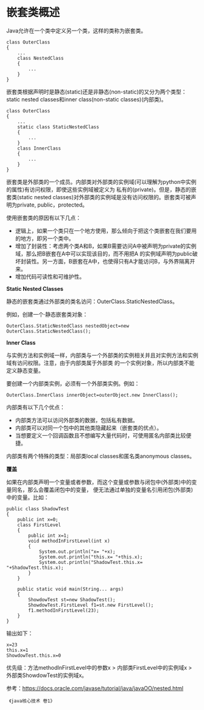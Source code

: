   # 嵌套类概述
  Java允许在一个类中定义另一个类，这样的类称为嵌套类。
	
	class OuterClass
	{
	    ...
	    class NestedClass
	    {
	        ...
	    }
	}
	
  嵌套类根据声明时是静态(static)还是非静态(non-static)的又分为两个类型：static nested classes和inner class(non-static
  classes)(内部类)。
  
	class OuterClass
	{
		...
		static class StaticNestedClass
		{
			...
		}
		class InnerClass
		{
			...
		}
	}
	
  嵌套类是外部类的一个成员。内部类对外部类的实例域(可以理解为python中实例的属性)有访问权限，即使这些实例域被定义为
私有的(private)。但是，静态的嵌套类(static nested classes)对外部类的实例域是没有访问权限的。嵌套类可被声明为private,
public，protected。

  使用嵌套类的原因有以下几点：
  
  - 逻辑上，如果一个类只在一个地方使用，那么倾向于把这个类嵌套在我们要用的地方，即另一个类中。
  - 增加了封装性：考虑两个类A和B，如果B需要访问A中被声明为private的实例域，那么把B嵌套在A中可以实现该目的，而不用把A
  的实例域声明为public破坏封装性。另一方面，B嵌套在A中，也使得只有A才能访问B，与外界隔离开来。
  - 增加代码可读性和可维护性。
  
  **Static Nested Classes**
  
  静态的嵌套类通过外部类的类名访问：OuterClass.StaticNestedClass。
  
  例如，创建一个·静态嵌套类对象：
  
	OuterClass.StaticNestedClass nestedObject=new OuterClass.StaticNestedClass();

  **Inner Class**
  
  与实例方法和实例域一样，内部类与一个外部类的实例相关并且对实例方法和实例域有访问权限。注意，由于内部类属于外部类
  的一个实例对象，所以内部类不能定义静态变量。
  
  要创建一个内部类实例，必须有一个外部类实例。例如：
  
	OuterClass.InnerClass innerObject=outerObject.new InnerClass();
  
  内部类有以下几个优点：
  - 内部类方法可以访问外部类的数据，包括私有数据。
  - 内部类可以对同一个包中的其他类隐藏起来（嵌套类的优点）。
  - 当想要定义一个回调函数且不想编写大量代码时，可使用匿名内部类比较便捷。
  
  内部类有两个特殊的类型：局部类local classes和匿名类anonymous classes。
  
  **覆盖**
  
  如果在内部类声明一个变量或者参数，而这个变量或参数与闭包中(外部类)中的变量同名，那么会覆盖闭包中的变量，
  便无法通过单独的变量名引用闭包(外部类)中的变量。比如：
  	
	public class ShadowTest
	{
		public int x=0;
		class FirstLevel
		{
			public int x=1;
			void methodInFirstLevel(int x)
			{
				System.out.println("x= "+x);
				System.out.println("this.x= "+this.x);
				System.out.println("ShadowTest.this.x= "+ShadowTest.this.x);
			}
		}
		
		public static void main(String... args)
		{
			ShowdowTest st=new ShadowTest();
			ShowdowTest.FirstLevel f1=st.new FirstLevel();
			f1.methodInFirstLevel(23);
		}
	}
	
  输出如下：
  
	x=23
	this.x=1
	ShowdowTest.this.x=0
	
  
  优先级：方法methodInFirstLevel中的参数x > 内部类FirstLevel中的实例域x > 外部类ShowdowTest的实例域x。
  
参考：https://docs.oracle.com/javase/tutorial/java/javaOO/nested.html

     《java核心技术 卷1》

